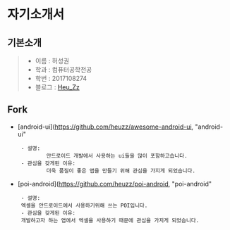 자기소개서
============
기본소개
------------
> * 이름 : 허성권
> * 학과 : 컴퓨터공학전공
> * 학번 : 2017108274
> * 블로그 : [Heu_Zz](https://heuzz.github.io)

Fork
------------

 * [android-ui](https://github.com/heuzz/awesome-android-ui, "android-ui"

        - 설명:
                안드로이드 개발에서 사용하는 ui들을 많이 포함하고습니다.
        - 관심을 갖게된 이유:
                더욱 품질이 좋은 앱을 만들기 위해 관심을 가지게 되었습니다.
  
 * [poi-android](https://github.com/heuzz/poi-android, "poi-android"

        - 설명:
        엑셀을 안드로이드에서 사용하기위해 쓰는 POI입니다.
        - 관심을 갖게된 이유:
        개발하고자 하는 앱에서 엑셀을 사용하기 때문에 관심을 가지게 되었습니다.
